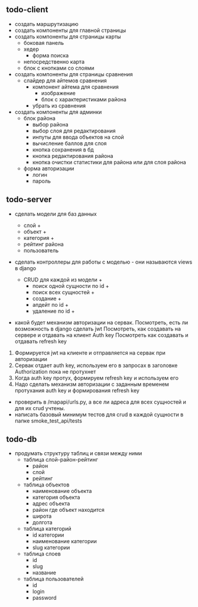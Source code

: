 ## todo-client

- создать маршрутизацию
- создать компоненты для главной страницы
- создать компоненты для страницы карты
  - боковая панель
  - хедер
    - форма поиска
  - непосредственно карта
  - блок с кнопками со слоями
- создать компоненты для страницы сравнения
  - слайдер для айтемов сравнения
    - компонент айтема для сравнения
      - изображение
      - блок с характеристиками района
    - убрать из сравнения
- создать компоненты для админки
  - блок района
    - выбор района
    - выбор слоя для редактирования
    - инпуты для ввода объектов на слой
    - вычисление баллов для слоя
    - кнопка сохранения в бд
    - кнопка редактирования района
    - кнопка очистки статистики для района или для слоя района
  - форма авторизации
    - логин
    - пароль

## todo-server

- сделать модели для баз данных
  - слой +
  - объект +
  - категория +
  - рейтинг района
  - пользователь
- сделать контроллеры для работы с моделью - они называются views в django

  - CRUD для каждой из модели +
    - поиск одной сущности по id +
    - поиск всех сущностей +
    - создание +
    - апдейт по id +
    - удаление по id +

- какой будет механизм авторизации на сервак.
  Посмотреть, есть ли возможность в django сделать jwt
  Посмотреть, как создавать на сервере и отдавать на клиент Auth key
  Посмотреть как создавать и отдавать refresh key

1. Формируется jwt на клиенте и отправляется на сервак при авторизации
2. Сервак отдает auth key, используем его в запросах в заголовке Authorization пока не протухнет
3. Когда auth key протух, формируем refresh key и используем его
4. Надо сделать механизм авторизации с заданным временем протухания auth key и формирования refresh key

- проверить в /mapapi/urls.py, а все ли адреса для всех сущностей и для их crud учтены.
- написать базовый минимум тестов для crud в каждой сущности в папке smoke_test_api/tests

## todo-db

- продумать структуру таблиц и связи между ними
  - таблица слой-район-рейтинг
    - район
    - слой
    - рейтинг
  - таблица объектов
    - наименование объекта
    - категория объекта
    - адрес объекта
    - район где объект находится
    - широта
    - долгота
  - таблица категорий
    - id категории
    - наименование категории
    - slug категории
  - таблица слоев
    - id
    - slug
    - название
  - таблица пользователей
    - id
    - login
    - password
